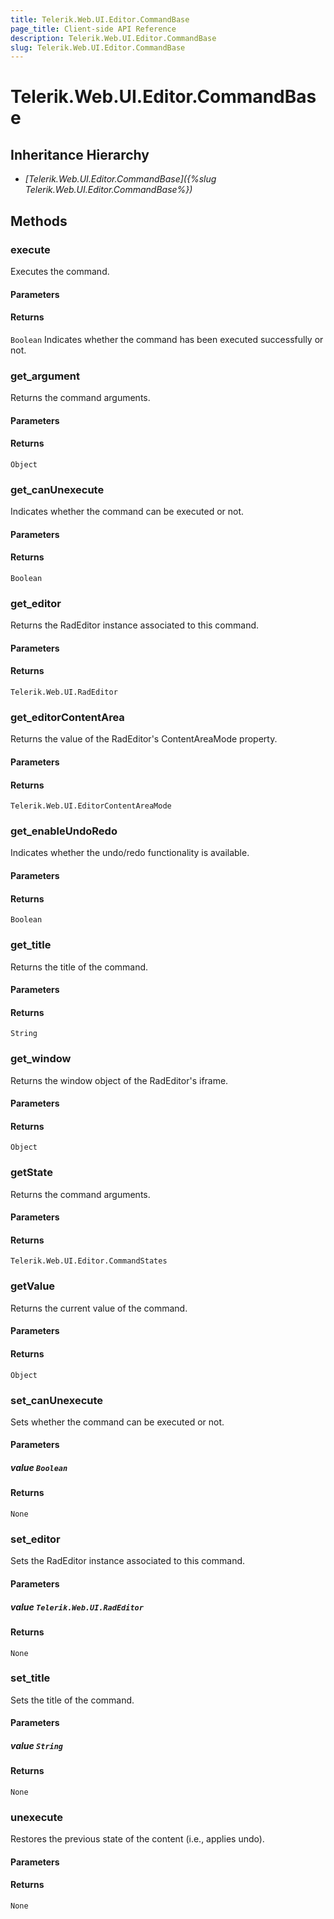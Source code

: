 ```yaml
---
title: Telerik.Web.UI.Editor.CommandBase
page_title: Client-side API Reference
description: Telerik.Web.UI.Editor.CommandBase
slug: Telerik.Web.UI.Editor.CommandBase
---
```


# Telerik.Web.UI.Editor.CommandBase

## Inheritance Hierarchy

* *[Telerik.Web.UI.Editor.CommandBase]({%slug Telerik.Web.UI.Editor.CommandBase%})*


## Methods

### execute

Executes the command.

#### Parameters

#### Returns

`Boolean` Indicates whether the command has been executed successfully or not.

### get_argument

Returns the command arguments. 

#### Parameters

#### Returns

`Object`  

### get_canUnexecute

Indicates whether the command can be executed or not.

#### Parameters

#### Returns

`Boolean`

### get_editor

Returns the RadEditor instance associated to this command.

#### Parameters

#### Returns

`Telerik.Web.UI.RadEditor`

### get_editorContentArea

Returns the value of the RadEditor's ContentAreaMode property.

#### Parameters

#### Returns

`Telerik.Web.UI.EditorContentAreaMode`

### get_enableUndoRedo

Indicates whether the undo/redo functionality is available. 

#### Parameters

#### Returns

`Boolean`

### get_title

Returns the title of the command.

#### Parameters

#### Returns

`String`

### get_window

Returns the window object of the RadEditor's iframe. 

#### Parameters

#### Returns

`Object`

### getState

Returns the command arguments. 

#### Parameters

#### Returns

`Telerik.Web.UI.Editor.CommandStates`  

### getValue

Returns the current value of the command.

#### Parameters

#### Returns

`Object`

### set_canUnexecute

Sets whether the command can be executed or not.

#### Parameters

##### value `Boolean`

#### Returns

`None`

### set_editor

Sets the RadEditor instance associated to this command.

#### Parameters

##### value `Telerik.Web.UI.RadEditor`

#### Returns

`None`

### set_title

Sets the title of the command.

#### Parameters

##### value `String`

#### Returns

`None`

### unexecute

Restores the previous state of the content (i.e., applies undo).

#### Parameters

#### Returns

`None`






